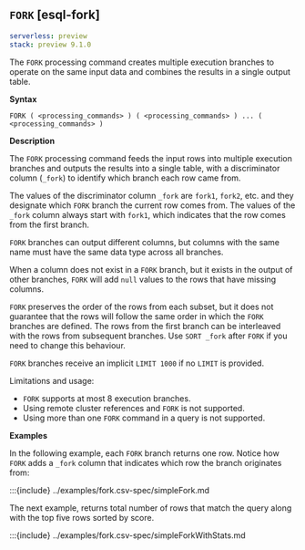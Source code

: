 ## `FORK` [esql-fork]

```yaml {applies_to}
serverless: preview
stack: preview 9.1.0
```

The `FORK` processing command creates multiple execution branches to operate
on the same input data and combines the results in a single output table.

**Syntax**

```esql
FORK ( <processing_commands> ) ( <processing_commands> ) ... ( <processing_commands> )
```

**Description**

The `FORK` processing command feeds the input rows into multiple execution
branches and outputs the results into a single table, with a discriminator column (`_fork`) to identify which branch each row came from.

The values of the discriminator column `_fork` are `fork1`, `fork2`, etc. and
they designate which `FORK` branch the current row comes from.
The values of the `_fork` column always start with `fork1`, which indicates that
the row comes from the first branch.

`FORK` branches can output different columns, but columns with the
same name must have the same data type across all branches.

When a column does not exist in a `FORK` branch, but it exists in the output of
other branches, `FORK` will add `null` values to the rows that have missing
columns.

`FORK` preserves the order of the rows from each subset, but it does not
guarantee that the rows will follow the same order in which the `FORK` branches
are defined. The rows from the first branch can be interleaved with the rows
from subsequent branches. Use `SORT _fork` after `FORK` if you need to change
this behaviour.

`FORK` branches receive an implicit `LIMIT 1000` if no `LIMIT` is provided.

Limitations and usage:

- `FORK` supports at most 8 execution branches.
- Using remote cluster references and `FORK` is not supported.
- Using more than one `FORK` command in a query is not supported.

**Examples**

In the following example, each `FORK` branch returns one row.
Notice how `FORK` adds a `_fork` column that indicates which row the branch originates from:

:::{include} ../examples/fork.csv-spec/simpleFork.md

The next example, returns total number of rows that match the query along with
the top five rows sorted by score.

:::{include} ../examples/fork.csv-spec/simpleForkWithStats.md
